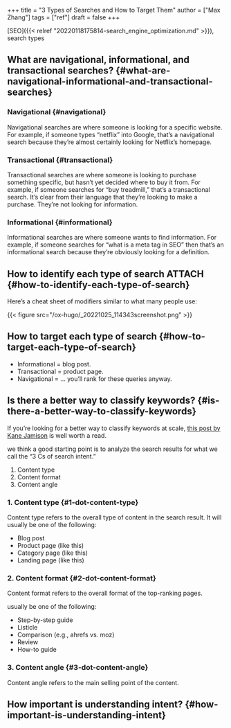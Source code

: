 +++
title = "3 Types of Searches and How to Target Them"
author = ["Max Zhang"]
tags = ["ref"]
draft = false
+++

[SEO]({{< relref "20220118175814-search_engine_optimization.md" >}}), search types


## What are navigational, informational, and transactional searches? {#what-are-navigational-informational-and-transactional-searches}


### Navigational {#navigational}

Navigational searches are where someone is looking for a specific website. For example, if someone types “netflix” into Google, that’s a navigational search because they’re almost certainly looking for Netflix’s homepage.


### Transactional {#transactional}

Transactional searches are where someone is looking to purchase something specific, but hasn’t yet decided where to buy it from. For example, if someone searches for “buy treadmill,” that’s a transactional search. It’s clear from their language that they’re looking to make a purchase. They’re not looking for information.


### Informational {#informational}

Informational searches are where someone wants to find information. For example, if someone searches for “what is a meta tag in SEO” then that’s an informational search because they’re obviously looking for a definition.


## How to identify each type of search <span class="tag"><span class="ATTACH">ATTACH</span></span> {#how-to-identify-each-type-of-search}

Here’s a cheat sheet of modifiers similar to what many people use:

{{< figure src="/ox-hugo/_20221025_114343screenshot.png" >}}


## How to target each type of search {#how-to-target-each-type-of-search}

-   Informational = blog post.
-   Transactional = product page.
-   Navigational = … you’ll rank for these queries anyway.


## Is there a better way to classify keywords? {#is-there-a-better-way-to-classify-keywords}

If you’re looking for a better way to classify keywords at scale, [this post by Kane Jamison](https://www.contentharmony.com/blog/classifying-search-intent/) is well worth a read.

we think a good starting point is to analyze the search results for what we call the “3 Cs of search intent.”

1.  Content type
2.  Content format
3.  Content angle


### 1. Content type {#1-dot-content-type}

Content type refers to the overall type of content in the search result.
It will usually be one of the following:

-   Blog post
-   Product page (like this)
-   Category page (like this)
-   Landing page (like this)


### 2. Content format {#2-dot-content-format}

Content format refers to the overall format of the top-ranking pages.

usually be one of the following:

-   Step-by-step guide
-   Listicle
-   Comparison (e.g., ahrefs vs. moz)
-   Review
-   How-to guide


### 3. Content angle {#3-dot-content-angle}

Content angle refers to the main selling point of the content.


## How important is understanding intent? {#how-important-is-understanding-intent}
